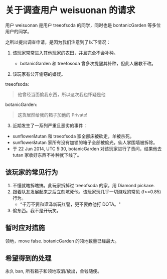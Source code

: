 关于调查用户 weisuonan 的请求
====
用户 weisuonan 是用户 treeofsoda 的同学，同时也是 bontanicGarden 等多位用户的同学。

之所以提出调查申请，是因为我们注意到了以下情况：

1. 该玩家常常进入其他玩家的农田，并且完全不会补种。
   * botanicGarden 和 treefosoda 曾多次提醒其补种，但此人屡教不改。
    
2. 该玩家有公开偷窃的嫌疑。

  treeofsoda:
  > 他曾经当面偷我东西，所以这次我也怀疑是他

  botanicGarden:
  > 这货居然给我的箱子加他的 Private!

3. 近期发生了一系列严重且恶劣的事件：
  * sunflower&tutan 和 treeofsoda 家全部床被砍走，羊被杀死。
  * sunflower&tutan 家所有没有加锁的箱子全部被偷光，仙人掌围墙被拆除。
  * 于 22 Jun 2014, UTC 5:30, botanicGarden 对该玩家进行了责问，结果他去 tutan 家收好东西不补种就下线了。
   

该玩家的常见行为
---
1. 不懂就瞎拆瞎搞。此玩家拆掉过 treeofsoda 的家，用 Diamond pickaxe.
2. 跟着队友发展起来之后立刻坑死他。该玩家玩几乎一切游戏的常见 (f>=0.85) 行为。
   * “千万不要和谭泽新玩红警，更不要教他打 DOTA。"
3. 偷东西。我不是开玩笑。

暂时应对措施
---
领地，move false. botanicGarden 的领地数量已经最大。

希望得到的处理
---
永久 ban, 所有箱子和领地取消/放出，金钱随便。
